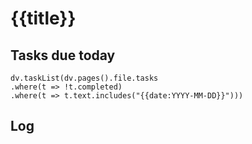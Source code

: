 # {{title}}
## Tasks due today
```dataviewjs
dv.taskList(dv.pages().file.tasks
.where(t => !t.completed)
.where(t => t.text.includes("{{date:YYYY-MM-DD}}")))
```
## Log

